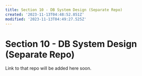 ```yaml
---
title: Section 10 - DB System Design (Separate Repo)
created: '2023-11-13T04:48:52.851Z'
modified: '2023-11-13T04:49:27.525Z'
---
```


# Section 10 - DB System Design (Separate Repo)

Link to that repo will be added here soon.
